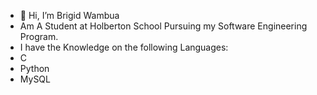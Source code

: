- 👋 Hi, I’m Brigid Wambua
- Am A Student at Holberton School Pursuing my Software Engineering Program.
- I have the Knowledge on the following Languages:
- C
- Python
- MySQL
